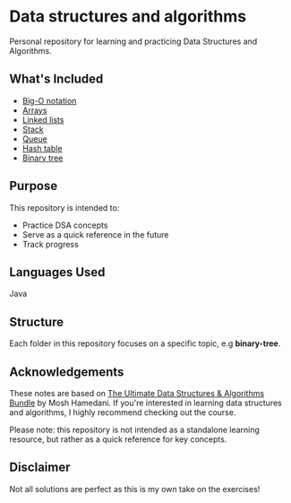 # Data structures and algorithms

Personal repository for learning and practicing Data Structures and Algorithms.

## What's Included

- [Big-O notation](big-o-notation/)
- [Arrays](arrays/)
- [Linked lists](linked-lists/)
- [Stack](stack/)
- [Queue](queue/)
- [Hash table](hash-table)
- [Binary tree](binary-tree/)

## Purpose

This repository is intended to:

- Practice DSA concepts
- Serve as a quick reference in the future
- Track progress

## Languages Used

Java

## Structure

Each folder in this repository focuses on a specific topic, e.g **binary-tree**.

## Acknowledgements

These notes are based on [The Ultimate Data Structures & Algorithms Bundle](https://codewithmosh.com/p/data-structures-algorithms) by Mosh Hamedani. If you're interested in learning data structures and algorithms, I highly recommend checking out the course.

Please note: this repository is not intended as a standalone learning resource, but rather as a quick reference for key concepts.

## Disclaimer

Not all solutions are perfect as this is my own take on the exercises!